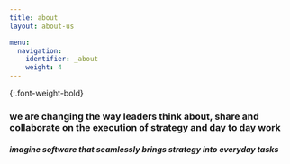 ```yaml
---
title: about
layout: about-us

menu:
  navigation:
    identifier: _about
    weight: 4
---
```


{:.font-weight-bold}
### we are changing the way leaders think about, share and collaborate on the execution of strategy and day to day work

##### imagine software that seamlessly brings strategy into everyday tasks